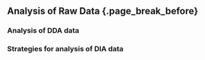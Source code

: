## Analysis of Raw Data {.page_break_before}

### Analysis of DDA data

### Strategies for analysis of DIA data



